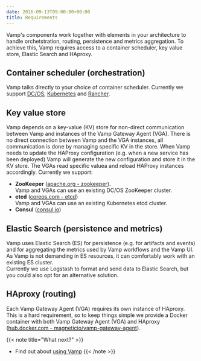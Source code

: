 ```yaml
---
date: 2016-09-13T09:00:00+00:00
title: Requirements
---
```


Vamp's components work together with elements in your architecture to handle orchetstration, routing, persistence and metrics aggregation. To achieve this, Vamp requires access to a container scheduler, key value store, Elastic Search and HAproxy.

## Container scheduler  (orchestration)
Vamp talks directly to your choice of container scheduler. Currently we support [DC/OS](/documentation/installation/dcos), [Kubernetes](/documentation/installation/kubernetes) and [Rancher](/documentation/installation/rancher).

## Key value store
Vamp depends on a key-value (KV) store for non-direct communication between Vamp and instances of the Vamp Gateway Agent (VGA). There is no direct connection between Vamp and the VGA instances, all communication is done by managing specific KV in the store.  When Vamp needs to update the HAProxy configuration (e.g. when a new service has been deployed) Vamp will generate the new configuration and store it in the KV store. The VGAs read specific valuea and reload HAProxy instances accordingly.
Currently we support:

* **ZooKeeper** ([apache.org - zookeeper](https://zookeeper.apache.org/)).  
Vamp and VGAs can use an existing DC/OS ZooKeeper cluster.
* **etcd** ([coreos.com - etcd](https://coreos.com/etcd/docs/latest/))  
Vamp and VGAs can use an existing Kubernetes etcd cluster.
* **Consul** ([consul.io](https://www.consul.io/))

## Elastic Search (persistence and metrics)
Vamp uses Elastic Search (ES) for persistence (e.g. for artifacts and events) and for aggregating the metrics used by Vamp workflows and the Vamp UI. As Vamp is not demanding in ES resources, it can comfortably work with an existing ES cluster.  
Currently we use Logstash to format and send data to Elastic Search, but you could also opt for an alternative solution.

## HAproxy  (routing)
Each Vamp Gateway Agent (VGA) requires its own instance of HAproxy. This is a hard requirement, so to keep things simple we provide a Docker container with both Vamp Gateway Agent (VGA) and HAproxy ([hub.docker.com - magneticio/vamp-gateway-agent](https://hub.docker.com/r/magneticio/vamp-gateway-agent/)).  

{{< note title="What next?" >}}
* Find out about [using Vamp](/documentation/using-vamp/artifacts)
{{< /note >}}

